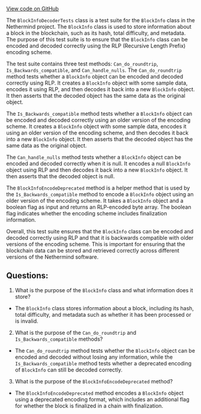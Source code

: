 [View code on GitHub](https://github.com/NethermindEth/nethermind/src/Nethermind/Nethermind.Core.Test/Encoding/BlockInfoDecoderTests.cs)

The `BlockInfoDecoderTests` class is a test suite for the `BlockInfo` class in the Nethermind project. The `BlockInfo` class is used to store information about a block in the blockchain, such as its hash, total difficulty, and metadata. The purpose of this test suite is to ensure that the `BlockInfo` class can be encoded and decoded correctly using the RLP (Recursive Length Prefix) encoding scheme.

The test suite contains three test methods: `Can_do_roundtrip`, `Is_Backwards_compatible`, and `Can_handle_nulls`. The `Can_do_roundtrip` method tests whether a `BlockInfo` object can be encoded and decoded correctly using RLP. It creates a `BlockInfo` object with some sample data, encodes it using RLP, and then decodes it back into a new `BlockInfo` object. It then asserts that the decoded object has the same data as the original object.

The `Is_Backwards_compatible` method tests whether a `BlockInfo` object can be encoded and decoded correctly using an older version of the encoding scheme. It creates a `BlockInfo` object with some sample data, encodes it using an older version of the encoding scheme, and then decodes it back into a new `BlockInfo` object. It then asserts that the decoded object has the same data as the original object.

The `Can_handle_nulls` method tests whether a `BlockInfo` object can be encoded and decoded correctly when it is null. It encodes a null `BlockInfo` object using RLP and then decodes it back into a new `BlockInfo` object. It then asserts that the decoded object is null.

The `BlockInfoEncodeDeprecated` method is a helper method that is used by the `Is_Backwards_compatible` method to encode a `BlockInfo` object using an older version of the encoding scheme. It takes a `BlockInfo` object and a boolean flag as input and returns an RLP-encoded byte array. The boolean flag indicates whether the encoding scheme includes finalization information.

Overall, this test suite ensures that the `BlockInfo` class can be encoded and decoded correctly using RLP and that it is backwards compatible with older versions of the encoding scheme. This is important for ensuring that the blockchain data can be stored and retrieved correctly across different versions of the Nethermind software.
## Questions: 
 1. What is the purpose of the `BlockInfo` class and what information does it store?
- The `BlockInfo` class stores information about a block, including its hash, total difficulty, and metadata such as whether it has been processed or is invalid.
2. What is the purpose of the `Can_do_roundtrip` and `Is_Backwards_compatible` methods?
- The `Can_do_roundtrip` method tests whether the `BlockInfo` object can be encoded and decoded without losing any information, while the `Is_Backwards_compatible` method tests whether a deprecated encoding of `BlockInfo` can still be decoded correctly.
3. What is the purpose of the `BlockInfoEncodeDeprecated` method?
- The `BlockInfoEncodeDeprecated` method encodes a `BlockInfo` object using a deprecated encoding format, which includes an additional flag for whether the block is finalized in a chain with finalization.